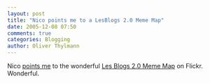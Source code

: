 ```yaml
---
layout: post
title: "Nico points me to a LesBlogs 2.0 Meme Map"
date: 2005-12-08 07:50
comments: true
categories: Blogging
author: Oliver Thylmann
---
```





Nico [points me](http://lumma.de/eintrag.php?id=2323) to the wonderful [Les Blogs 2.0 Meme Map](http://www.flickr.com/photos/pforret/71190604/) on Flickr. Wonderful.








